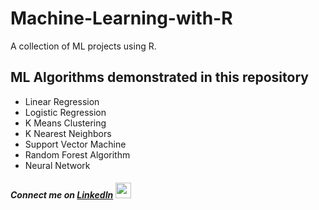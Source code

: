 # Machine-Learning-with-R

A collection of ML projects using R.

## ML Algorithms demonstrated in this repository

* Linear Regression
* Logistic Regression
* K Means Clustering
* K Nearest Neighbors
* Support Vector Machine
* Random Forest Algorithm
* Neural Network


##### Connect me on [LinkedIn](https://www.linkedin.com/in/manisha-varshney-914646191/)  <img src="https://cdn.iconscout.com/icon/free/png-256/linkedin-162-498418.png" width="25"> 
